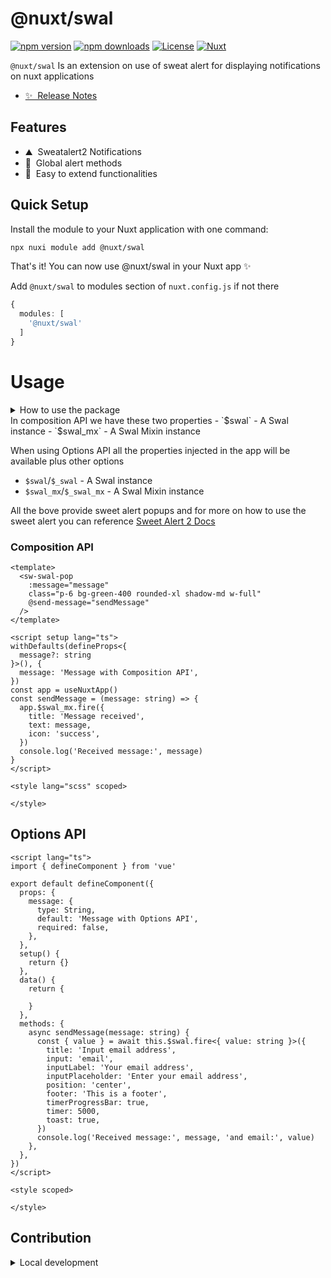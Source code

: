 <!--
Get your module up and running quickly.

Find and replace all on all files (CMD+SHIFT+F):
- Name: @nuxt/swal
- Package name: @nuxt/swal
- Description: @nuxt/swal is a sweetalert2 plugin for nuxtjs
-->

# @nuxt/swal

[![npm version][npm-version-src]][npm-version-href]
[![npm downloads][npm-downloads-src]][npm-downloads-href]
[![License][license-src]][license-href]
[![Nuxt][nuxt-src]][nuxt-href]

`@nuxt/swal` Is an extension on use of sweat alert for displaying notifications on nuxt applications

- [✨ &nbsp;Release Notes](/CHANGELOG.md)
<!-- - [🏀 Online playground](https://stackblitz.com/github/your-org/@nuxt/swal?file=playground%2Fapp.vue) -->
<!-- - [📖 &nbsp;Documentation](https://example.com) -->

## Features

<!-- Highlight some of the features your module provide here -->
- ⛰ &nbsp;Sweatalert2 Notifications
- 🚠 &nbsp;Global alert methods
- 🌲 &nbsp;Easy to extend functionalities

## Quick Setup

Install the module to your Nuxt application with one command:

```bash
npx nuxi module add @nuxt/swal
```

That's it! You can now use @nuxt/swal in your Nuxt app ✨

Add `@nuxt/swal` to modules section of `nuxt.config.js` if not there
```ts
{
  modules: [
    '@nuxt/swal'
  ]
}
```

# Usage

<details>
<summary>
How to use the package
</summary>
</details>
In composition API we have these two properties
 - `$swal` - A Swal instance
 - `$swal_mx` - A Swal Mixin instance

When using Options API all the properties injected in the app will be available plus other options
 - `$swal`/`$_swal` - A Swal instance
 - `$swal_mx`/`$_swal_mx` - A Swal Mixin instance

All the bove provide sweet alert popups and for more on how to use the sweet alert you can reference
[Sweet Alert 2 Docs](https://sweetalert2.github.io/)
### Composition API
```vue
<template>
  <sw-swal-pop
    :message="message"
    class="p-6 bg-green-400 rounded-xl shadow-md w-full"
    @send-message="sendMessage"
  />
</template>

<script setup lang="ts">
withDefaults(defineProps<{
  message?: string
}>(), {
  message: 'Message with Composition API',
})
const app = useNuxtApp()
const sendMessage = (message: string) => {
  app.$swal_mx.fire({
    title: 'Message received',
    text: message,
    icon: 'success',
  })
  console.log('Received message:', message)
}
</script>

<style lang="scss" scoped>

</style>
```

## Options API
```vue
<script lang="ts">
import { defineComponent } from 'vue'

export default defineComponent({
  props: {
    message: {
      type: String,
      default: 'Message with Options API',
      required: false,
    },
  },
  setup() {
    return {}
  },
  data() {
    return {

    }
  },
  methods: {
    async sendMessage(message: string) {
      const { value } = await this.$swal.fire<{ value: string }>({
        title: 'Input email address',
        input: 'email',
        inputLabel: 'Your email address',
        inputPlaceholder: 'Enter your email address',
        position: 'center',
        footer: 'This is a footer',
        timerProgressBar: true,
        timer: 5000,
        toast: true,
      })
      console.log('Received message:', message, 'and email:', value)
    },
  },
})
</script>

<style scoped>

</style>
```

## Contribution

<details>
  <summary>Local development</summary>
  
  ```bash
  # Install dependencies
  npm install
  
  # Generate type stubs
  npm run dev:prepare
  
  # Develop with the playground
  npm run dev
  
  # Build the playground
  npm run dev:build
  
  # Run ESLint
  npm run lint
  
  # Run Vitest
  npm run test
  npm run test:watch
  
  # Release new version
  npm run release
  ```

</details>


<!-- Badges -->
[npm-version-src]: https://img.shields.io/npm/v/@nuxt/swal/latest.svg?style=flat&colorA=020420&colorB=00DC82
[npm-version-href]: https://npmjs.com/package/@nuxt/swal

[npm-downloads-src]: https://img.shields.io/npm/dm/@nuxt/swal.svg?style=flat&colorA=020420&colorB=00DC82
[npm-downloads-href]: https://npm.chart.dev/@nuxt/swal

[license-src]: https://img.shields.io/npm/l/@nuxt/swal.svg?style=flat&colorA=020420&colorB=00DC82
[license-href]: https://npmjs.com/package/@nuxt/swal

[nuxt-src]: https://img.shields.io/badge/Nuxt-020420?logo=nuxt.js
[nuxt-href]: https://nuxt.com
